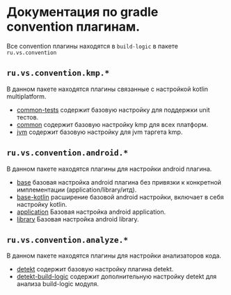 # Документация по gradle convention плагинам.

Все convention плагины находятся в `build-logic` в пакете `ru.vs.convention`

## `ru.vs.convention.kmp.*`

В данном пакете находятся плагины связанные с настройкой kotlin multiplatform.

* [common-tests](../../build-logic/src/main/kotlin/ru/vs/convention/kmp/common-tests.gradle.kts) содержит базовую
  настройку для поддержки unit тестов.
* [common](../../build-logic/src/main/kotlin/ru/vs/convention/kmp/common.gradle.kts) содержит базовую настройку kmp для
  всех платформ.
* [jvm](../../build-logic/src/main/kotlin/ru/vs/convention/kmp/jvm.gradle.kts) содержит базовую настройку для jvm
  таргета kmp.

## `ru.vs.convention.android.*`

В данном пакете находятся плагины для настройки android плагина.

* [base](../../build-logic/src/main/kotlin/ru/vs/convention/android/base.gradle.kts) базовая настройка android плагина
  без привязки к конкретной имплементации (application/library/итд).
* [base-kotlin](../../build-logic/src/main/kotlin/ru/vs/convention/android/base-kotlin.gradle.kts) расширение базовой
  android настройки, включает в себя настройку kotlin.
* [application](../../build-logic/src/main/kotlin/ru/vs/convention/android/application.gradle.kts) Базовая настройка
  android application.
* [library](../../build-logic/src/main/kotlin/ru/vs/convention/android/library.gradle.kts) Базовая настройка android
  library.

## `ru.vs.convention.analyze.*`

В данном пакете находятся плагины для настройки анализаторов кода.

* [detekt](../../build-logic/src/main/kotlin/ru/vs/convention/analyze/detekt.gradle.kts) содержит базовую настройку
  плагина detekt.
* [detekt-build-logic](../../build-logic/src/main/kotlin/ru/vs/convention/analyze/detekt-build-logic.gradle.kts)
  содержит дополнительную настройку detekt для анализа build-logic модуля.
